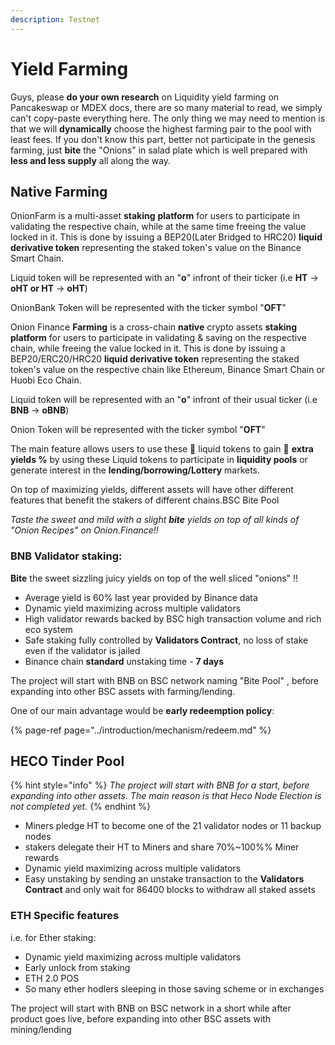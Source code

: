 ```yaml
---
description: Testnet
---
```


# Yield Farming

Guys, please **do your own research** on Liquidity yield farming on Pancakeswap or MDEX docs, there are so many material to read, we simply can't copy-paste everything here. The only thing we may need to mention is that we will **dynamically** choose the highest farming pair to the pool with least fees. If you don't know this part, better not participate in the genesis farming, just **bite** the "Onions" in salad plate which is well prepared with **less and less supply** all along the way.

## Native Farming

OnionFarm is a multi-asset **staking** **platform** for users to participate in validating the respective chain, while at the same time freeing the value locked in it. This is done by issuing a BEP20\(Later Bridged to HRC20\) **liquid derivative token** representing the staked token's value on the Binance Smart Chain.

Liquid token will be represented with an "**o**" infront of their ticker \(i.e **HT** -&gt; **oHT or HT** -&gt; **oHT**\)

OnionBank Token will be represented with the ticker symbol "**OFT**"

Onion Finance **Farming** is a cross-chain **native** crypto assets **staking platform** for users to participate in validating & saving on the respective chain, while freeing the value locked in it. This is done by issuing a BEP20/ERC20/HRC20 **liquid derivative token** representing the staked token's value on the respective chain like Ethereum, Binance Smart Chain or Huobi Eco Chain.

Liquid token will be represented with an "**o**" infront of their usual ticker \(i.e **BNB** -&gt; **oBNB**\)

Onion Token will be represented with the ticker symbol "**OFT**"

The main feature allows users to use these 🌊 liquid tokens to gain 💸 **extra yields %** by using these Liquid tokens to participate in **liquidity pools** or generate interest in the **lending/borrowing/Lottery** markets.

On top of maximizing yields, different assets will have other different features that benefit the stakers of different chains.BSC Bite Pool

_Taste the sweet and mild with a slight **bite** yields on top of all kinds of "Onion Recipes" on Onion.Finance!!_

### BNB Validator staking:

**Bite** the sweet sizzling juicy yields on top of the well sliced "onions" !!

* Average yield is 60% last year provided by Binance data
* Dynamic yield maximizing across multiple validators
* High validator rewards backed by BSC high transaction volume and rich eco system
* Safe staking fully controlled by **Validators Contract**, no loss of stake even if the validator is jailed 
* Binance chain **standard** unstaking time - **7 days**

The project will start with BNB on BSC network naming "Bite Pool" , before expanding into other BSC assets with farming/lending.

One of our main advantage would be **early redeemption policy**:

{% page-ref page="../introduction/mechanism/redeem.md" %}

## HECO Tinder Pool

{% hint style="info" %}
_The project will start with BNB for a start, before expanding into other assets. The main reason is that Heco Node Election is not completed yet._
{% endhint %}

* Miners pledge HT to become one of the 21 validator nodes or 11 backup nodes
* stakers delegate their HT to Miners and share 70%~100%% Miner rewards
* Dynamic yield maximizing across multiple validators
* Easy unstaking by sending  an unstake transaction to the **Validators Contract** and only wait for 86400 blocks to withdraw all staked assets

### ETH Specific features

i.e. for Ether staking:

* Dynamic yield maximizing across multiple validators
* Early unlock from staking
* ETH 2.0 POS
* So many ether hodlers sleeping in those saving scheme or in exchanges

The project will start with BNB on BSC network in a short while after product goes live, before expanding into other BSC assets with mining/lending

